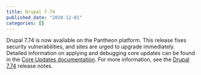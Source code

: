 ```yaml
---
title: Drupal 7.74
published_date: "2020-12-01"
categories: []
---
```

Drupal 7.74 is now available on the Pantheon platform. This release fixes security vulnerabilities, and sites are urged to upgrade immediately. Detailed information on applying and debugging core updates can be found in the [Core Updates documentation](/core-updates). For more information, see the [Drupal 7.74](https://www.drupal.org/project/drupal/releases/7.74) release notes.
